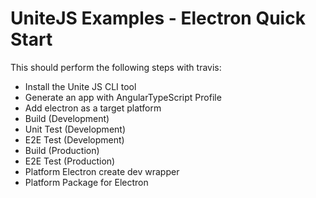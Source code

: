 # UniteJS Examples - Electron Quick Start

This should perform the following steps with travis:

* Install the Unite JS CLI tool
* Generate an app with AngularTypeScript Profile
* Add electron as a target platform
* Build (Development)
* Unit Test (Development)
* E2E Test (Development)
* Build (Production)
* E2E Test (Production)
* Platform Electron create dev wrapper
* Platform Package for Electron
